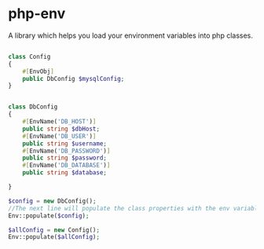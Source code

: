 # php-env
A library which helps you load your environment variables into php classes.

```php

class Config 
{
    #[EnvObj]
    public DbConfig $mysqlConfig;
}


class DbConfig
{
    #[EnvName('DB_HOST')]
    public string $dbHost;
    #[EnvName('DB_USER')]
    public string $username;
    #[EnvName('DB_PASSWORD')]
    public string $password;
    #[EnvName('DB_DATABASE')]
    public string $database;

}

$config = new DbConfig();
//The next line will populate the class properties with the env variables if they exist.
Env::populate($config);

$allConfig = new Config();
Env::populate($allConfig);


```
